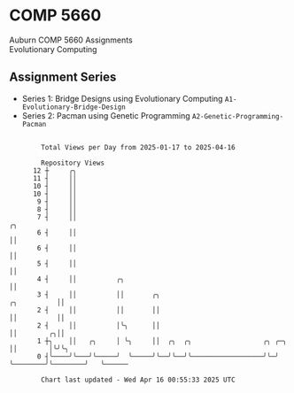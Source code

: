 # COMP 5660
Auburn COMP 5660 Assignments  
Evolutionary Computing

## Assignment Series
- Series 1: Bridge Designs using Evolutionary Computing `A1-Evolutionary-Bridge-Design`
- Series 2: Pacman using Genetic Programming `A2-Genetic-Programming-Pacman`

```

        Total Views per Day from 2025-01-17 to 2025-04-16

        Repository Views
      12 ┼     ╭╮
      11 ┤     ││
      10 ┤     ││
      10 ┤     ││
       9 ┤     ││
       8 ┤     ││
       7 ┤     ││                                                                         ╭╮
       6 ┤     ││                                                                         ││
       6 ┤     ││                                                                         ││
       5 ┤     ││                                                                         ││
       4 ┤     ││          ╭╮                                                             ││
       3 ┤     ││          ││       ╭╮                                        ╭╮          ││
       2 ┤     ││          ││       ││                                        ││          ││
       2 ┤     ││          │╰╮      ││                                        ││        ╭╮││
       1 ┼╮    ││   ╭╮     │ ╰╮     ││  ╭╮  ╭╮                  ╭╮ ╭─╮        ││        │╰╯╰╮
       0 ┤╰────╯╰───╯╰─────╯  ╰─────╯╰──╯╰──╯╰──────────────────╯╰─╯ ╰────────╯╰────────╯   ╰──────

        Chart last updated - Wed Apr 16 00:55:33 2025 UTC
        
```
